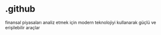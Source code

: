 # .github
finansal piyasaları analiz etmek için modern teknolojiyi kullanarak güçlü ve erişilebilir araçlar
